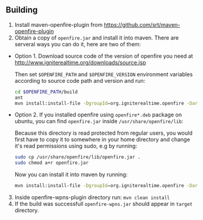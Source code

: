Building
---
1. Install maven-openfire-plugin from https://github.com/srt/maven-openfire-plugin
2. Obtain a copy of `openfire.jar` and install it into maven. There are serveral ways you can do it, here are two of them:
  * Option 1. Download source code of the version of openfire you need at http://www.igniterealtime.org/downloads/source.jsp

    Then set `$OPENFIRE_PATH` and `$OPENFIRE_VERSION` environment variables according to source code path and version and run:
    ```bash
    cd $OPENFIRE_PATH/build
    ant
    mvn install:install-file -DgroupId=org.igniterealtime.openfire -DartifactId=openfire -Dversion=$OPENFIRE_VERSION -Dpackaging=jar -DgeneratePom=true -Dfile=$OPENFIRE_PATH/target/openfire/lib/openfire.jar
    ```
  * Option 2. If you installed openfire using `openfire*.deb` package on ubuntu, you can find `openfire.jar` inside `/usr/share/openfire/lib`:

    Because this directory is read protected from regular users, you would first have to copy it to somewhere in your home directory and change it's read permissions using sudo, e.g by running:

    ```bash
    sudo cp /usr/share/openfire/lib/openfire.jar .
    sudo chmod a+r openfire.jar
    ```
    
    Now you can install it into maven by running:
    
    ```bash
    mvn install:install-file -DgroupId=org.igniterealtime.openfire -DartifactId=openfire -Dversion=$OPENFIRE_VERSION -Dpackaging=jar -DgeneratePom=true -Dfile=openfire.jar
    ```
3. Inside openfire-wpns-plugin directory run: `mvn clean install`
4. If the build was successfull `openfire-wpns.jar` should appear in `target` directory.